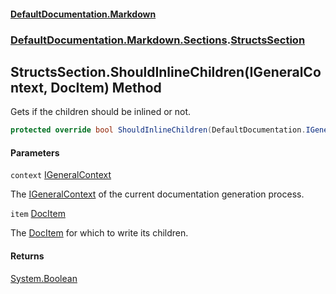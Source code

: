 #### [DefaultDocumentation\.Markdown](../../../../index.md 'index')
### [DefaultDocumentation\.Markdown\.Sections](../../../../index.md#DefaultDocumentation.Markdown.Sections 'DefaultDocumentation\.Markdown\.Sections').[StructsSection](index.md 'DefaultDocumentation\.Markdown\.Sections\.StructsSection')

## StructsSection\.ShouldInlineChildren\(IGeneralContext, DocItem\) Method

Gets if the children should be inlined or not\.

```csharp
protected override bool ShouldInlineChildren(DefaultDocumentation.IGeneralContext context, DefaultDocumentation.Models.DocItem item);
```
#### Parameters

<a name='DefaultDocumentation.Markdown.Sections.StructsSection.ShouldInlineChildren(DefaultDocumentation.IGeneralContext,DefaultDocumentation.Models.DocItem).context'></a>

`context` [IGeneralContext](https://github.com/Doraku/DefaultDocumentation/blob/master/documentation/api/DefaultDocumentation/IGeneralContext/index.md 'DefaultDocumentation\.IGeneralContext')

The [IGeneralContext](https://github.com/Doraku/DefaultDocumentation/blob/master/documentation/api/DefaultDocumentation/IGeneralContext/index.md 'DefaultDocumentation\.IGeneralContext') of the current documentation generation process\.

<a name='DefaultDocumentation.Markdown.Sections.StructsSection.ShouldInlineChildren(DefaultDocumentation.IGeneralContext,DefaultDocumentation.Models.DocItem).item'></a>

`item` [DocItem](https://github.com/Doraku/DefaultDocumentation/blob/master/documentation/api/DefaultDocumentation/Models/DocItem/index.md 'DefaultDocumentation\.Models\.DocItem')

The [DocItem](https://github.com/Doraku/DefaultDocumentation/blob/master/documentation/api/DefaultDocumentation/Models/DocItem/index.md 'DefaultDocumentation\.Models\.DocItem') for which to write its children\.

#### Returns
[System\.Boolean](https://docs.microsoft.com/en-us/dotnet/api/System.Boolean 'System\.Boolean')